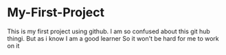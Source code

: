 # My-First-Project
This is my first project using github.
I am so confused about this git hub thingi.
But as i know I am a good learner
So it won't be hard for me to work on it
